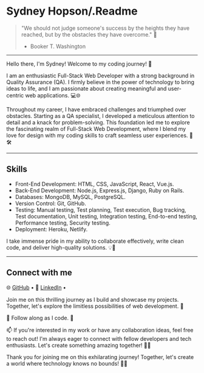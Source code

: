 # Sydney Hopson/.Readme

> "We should not judge someone's success by the heights they have reached, but by the obstacles they have overcome." 🌟  
> - Booker T. Washington

---

Hello there, I'm Sydney! Welcome to my coding journey! 👋

I am an enthusiastic Full-Stack Web Developer with a strong background in Quality Assurance (QA). I firmly believe in the power of technology to bring ideas to life, and I am passionate about creating meaningful and user-centric web applications. 💻🌐

Throughout my career, I have embraced challenges and triumphed over obstacles. Starting as a QA specialist, I developed a meticulous attention to detail and a knack for problem-solving. This foundation led me to explore the fascinating realm of Full-Stack Web Development, where I blend my love for design with my coding skills to craft seamless user experiences. 🧪🛠️

---

## Skills

- Front-End Development: HTML, CSS, JavaScript, React, Vue.js.
- Back-End Development: Node.js, Express.js, Django, Ruby on Rails.
- Databases: MongoDB, MySQL, PostgreSQL.
- Version Control: Git, GitHub.
- Testing: Manual testing, Test planning, Test execution, Bug tracking, Test documentation, Unit testing, Integration testing, End-to-end testing, Performance testing, Security testing.
- Deployment: Heroku, Netlify.

I take immense pride in my ability to collaborate effectively, write clean code, and deliver high-quality solutions. 💡💪

---

## Connect with me

🌐 [GitHub](https://github.com/SydneyHopson) • 💼 [LinkedIn](https://www.linkedin.com/in/sydney-hopson) • 

Join me on this thrilling journey as I build and showcase my projects. Together, let's explore the limitless possibilities of web development. 🚧

🌱 Follow along as I code. 🚀

📫 If you're interested in my work or have any collaboration ideas, feel free to reach out! I'm always eager to connect with fellow developers and tech enthusiasts. Let's create something amazing together! 📩🤝

Thank you for joining me on this exhilarating journey! Together, let's create a world where technology knows no bounds! 🙌🌟


